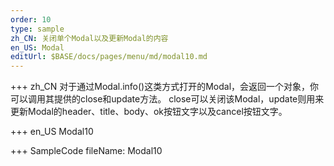 ```yaml
--- 
order: 10
type: sample
zh_CN: 关闭单个Modal以及更新Modal的内容
en_US: Modal
editUrl: $BASE/docs/pages/menu/md/modal10.md
---
```


+++ zh_CN
对于通过Modal.info()这类方式打开的Modal，会返回一个对象，你可以调用其提供的close和update方法。
     close可以关闭该Modal，update则用来更新Modal的header、title、body、ok按钮文字以及cancel按钮文字。
     
       
+++ en_US
Modal10

+++ SampleCode
fileName: Modal10
